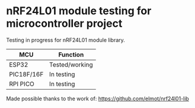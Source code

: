 # nRF24L01 module testing for microcontroller project

Testing in progress for nRF24L01 module library.

| MCU | Function |
|-----|----------|
|ESP32|Tested/working|
|PIC18F/16F|In testing|
|RPI PICO|In testing|

Made possible thanks to the work of: https://github.com/elmot/nrf24l01-lib
